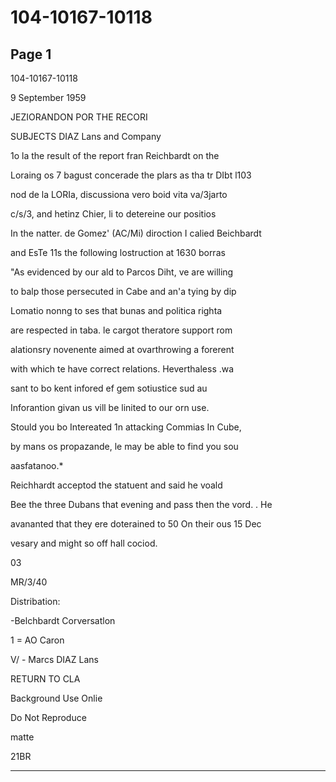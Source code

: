 # 104-10167-10118

## Page 1

104-10167-10118

9 September 1959

JEZIORANDON POR THE RECORI

SUBJECTS DIAZ Lans and Company

1o la the result of the report fran Reichbardt on the

Loraing os 7 bagust concerade the plars as tha tr DIbt l103

nod de la LORIa, discussiona vero boid vita va/3jarto

c/s/3, and hetinz Chier, li to detereine our positios

In the natter. de Gomez' (AC/Mi) diroction I calied Beichbardt

and EsTe 11s the following lostruction at 1630 borras

"As evidenced by our ald to Parcos Diht, ve are willing

to balp those persecuted in Cabe and an'a tying by dip

Lomatio nonng to ses that bunas and politica righta

are respected in taba. le cargot theratore support rom

alationsry novenente aimed at ovarthrowing a forerent

with which te have correct relations. Heverthaless .wa

sant to bo kent infored ef gem sotiustice sud au

Inforantion givan us vill be linited to our orn use.

Stould you bo Intereated 1n attacking Commias In Cube,

by mans os propazande, le may be able to find you sou

aasfatanoo.*

Reichhardt acceptod the statuent and said he voald

Bee the three Dubans that evening and pass then the vord. . He

avananted that they ere doterained to 50 On their ous 15 Dec

vesary and might so off hall cociod.

03

MR/3/40

Distribation:

-Belchbardt Corversatlon

1 = AO Caron

V/ - Marcs DIAZ Lans

RETURN TO CLA

Background Use Onlie

Do Not Reproduce

matte

21BR

---

